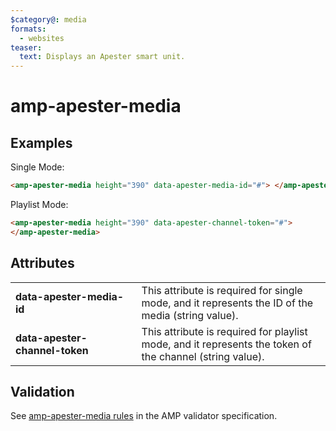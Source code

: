 ```yaml
---
$category@: media
formats:
  - websites
teaser:
  text: Displays an Apester smart unit.
---
```


<!---
Copyright 2016 The AMP HTML Authors. All Rights Reserved.

Licensed under the Apache License, Version 2.0 (the "License");
you may not use this file except in compliance with the License.
You may obtain a copy of the License at

      http://www.apache.org/licenses/LICENSE-2.0

Unless required by applicable law or agreed to in writing, software
distributed under the License is distributed on an "AS-IS" BASIS,
WITHOUT WARRANTIES OR CONDITIONS OF ANY KIND, either express or implied.
See the License for the specific language governing permissions and
limitations under the License.
-->

# amp-apester-media

## Examples

Single Mode:

```html
<amp-apester-media height="390" data-apester-media-id="#"> </amp-apester-media>
```

Playlist Mode:

```html
<amp-apester-media height="390" data-apester-channel-token="#">
</amp-apester-media>
```

## Attributes

<table>
  <tr>
    <td width="40%"><strong>data-apester-media-id</strong></td>
    <td>This attribute is required for single mode, and it represents the ID of the media (string value).</td>
  </tr>
  <tr>
    <td width="40%"><strong>data-apester-channel-token</strong></td>
    <td>This attribute is required for playlist mode, and it represents the token of the channel (string value).</td>
  </tr>
</table>

## Validation

See [amp-apester-media rules](https://github.com/ampproject/amphtml/blob/master/extensions/amp-apester-media/validator-amp-apester-media.protoascii) in the AMP validator specification.
